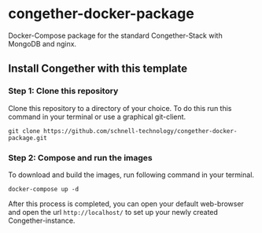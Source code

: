 # congether-docker-package
Docker-Compose package for the standard Congether-Stack with MongoDB and nginx.

## Install Congether with this template
### Step 1: Clone this repository
Clone this repository to a directory of your choice. To do this run this command in your terminal or use a graphical git-client.

```
git clone https://github.com/schnell-technology/congether-docker-package.git
```

### Step 2: Compose and run the images
To download and build the images, run following command in your terminal.
```
docker-compose up -d
```
After this process is completed, you can open your default web-browser and open the url `http://localhost/` to set up your newly created Congether-instance.
